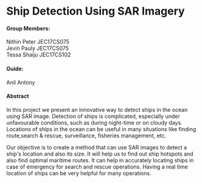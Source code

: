 # Ship Detection Using SAR Imagery 

#### **Group Members:** 
Nithin Peter        JEC17CS075 \
Jevin Pauly         JEC17CS075 \
Tessa Shaiju        JEC17CS102 

#### **Guide:** 
Anil Antony 

#### **Abstract** 
In this project we present an innovative way to detect ships in the ocean using SAR image. Detection of ships is complicated, especially under unfavourable conditions, such as during night-time or on cloudy days. Locations of ships in the ocean can be useful in many situations like finding route,search & rescue, surveillance, fisheries management, etc. 

Our objective is to create a method that can use SAR images to detect a ship's location and also its size. It will help us to find out ship hotspots and also find optimal maritime routes. It can help in accurately locating ships in case of emergency for search and rescue operations. Having a real time location of ships can be very helpful for many operations. 


